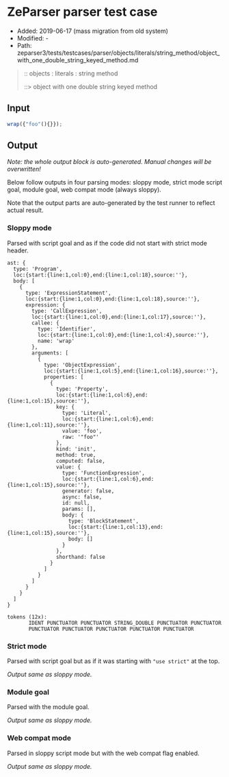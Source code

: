 # ZeParser parser test case

- Added: 2019-06-17 (mass migration from old system)
- Modified: -
- Path: zeparser3/tests/testcases/parser/objects/literals/string_method/object_with_one_double_string_keyed_method.md

> :: objects : literals : string method
>
> ::> object with one double string keyed method

## Input

`````js
wrap({"foo"(){}});
`````

## Output

_Note: the whole output block is auto-generated. Manual changes will be overwritten!_

Below follow outputs in four parsing modes: sloppy mode, strict mode script goal, module goal, web compat mode (always sloppy).

Note that the output parts are auto-generated by the test runner to reflect actual result.

### Sloppy mode

Parsed with script goal and as if the code did not start with strict mode header.

`````
ast: {
  type: 'Program',
  loc:{start:{line:1,col:0},end:{line:1,col:18},source:''},
  body: [
    {
      type: 'ExpressionStatement',
      loc:{start:{line:1,col:0},end:{line:1,col:18},source:''},
      expression: {
        type: 'CallExpression',
        loc:{start:{line:1,col:0},end:{line:1,col:17},source:''},
        callee: {
          type: 'Identifier',
          loc:{start:{line:1,col:0},end:{line:1,col:4},source:''},
          name: 'wrap'
        },
        arguments: [
          {
            type: 'ObjectExpression',
            loc:{start:{line:1,col:5},end:{line:1,col:16},source:''},
            properties: [
              {
                type: 'Property',
                loc:{start:{line:1,col:6},end:{line:1,col:15},source:''},
                key: {
                  type: 'Literal',
                  loc:{start:{line:1,col:6},end:{line:1,col:11},source:''},
                  value: 'foo',
                  raw: '"foo"'
                },
                kind: 'init',
                method: true,
                computed: false,
                value: {
                  type: 'FunctionExpression',
                  loc:{start:{line:1,col:6},end:{line:1,col:15},source:''},
                  generator: false,
                  async: false,
                  id: null,
                  params: [],
                  body: {
                    type: 'BlockStatement',
                    loc:{start:{line:1,col:13},end:{line:1,col:15},source:''},
                    body: []
                  }
                },
                shorthand: false
              }
            ]
          }
        ]
      }
    }
  ]
}

tokens (12x):
       IDENT PUNCTUATOR PUNCTUATOR STRING_DOUBLE PUNCTUATOR PUNCTUATOR
       PUNCTUATOR PUNCTUATOR PUNCTUATOR PUNCTUATOR PUNCTUATOR
`````

### Strict mode

Parsed with script goal but as if it was starting with `"use strict"` at the top.

_Output same as sloppy mode._

### Module goal

Parsed with the module goal.

_Output same as sloppy mode._

### Web compat mode

Parsed in sloppy script mode but with the web compat flag enabled.

_Output same as sloppy mode._
